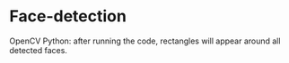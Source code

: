 # Face-detection
OpenCV Python: after running the code, rectangles will appear around all detected faces.

